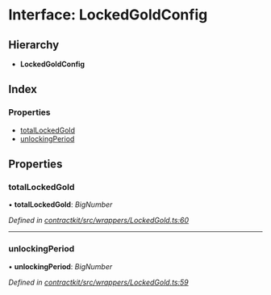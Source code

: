 # Interface: LockedGoldConfig

## Hierarchy

* **LockedGoldConfig**

## Index

### Properties

* [totalLockedGold](_wrappers_lockedgold_.lockedgoldconfig.md#totallockedgold)
* [unlockingPeriod](_wrappers_lockedgold_.lockedgoldconfig.md#unlockingperiod)

## Properties

###  totalLockedGold

• **totalLockedGold**: *BigNumber*

*Defined in [contractkit/src/wrappers/LockedGold.ts:60](https://github.com/celo-org/celo-monorepo/blob/master/packages/sdk/contractkit/src/wrappers/LockedGold.ts#L60)*

___

###  unlockingPeriod

• **unlockingPeriod**: *BigNumber*

*Defined in [contractkit/src/wrappers/LockedGold.ts:59](https://github.com/celo-org/celo-monorepo/blob/master/packages/sdk/contractkit/src/wrappers/LockedGold.ts#L59)*
